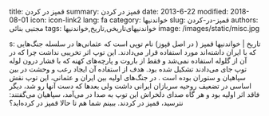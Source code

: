 title: قمپز در کردن
summary: قمپز در کردن
date: 2013-6-22
modified: 2018-08-01
icon:  icon-link2
lang: fa
category: خواندنیها
slug: قمپز-در-کردن
authors: مجتبی بنائی
tags: خواندنیهای‌تاریخی,تاریخ,خواندنیها
image: /images/static/misc.jpg

s: تاریخ | خواندنیها قمپز ( در اصل قپوز) نام توپی است که عثمانی‌ها در سلسله جنگ‌هایی که با ایران داشته‌اند مورد استفاده قرار می‌دادند. این توپ اثر تخریبی نداشت چرا که در آن از گلوله استفاده نمی‌شد و فقط از باروت و پارچه‌های کهنه که با فشار درون لوله توپ جای می‌دادند تشکیل شده بود.  هدف از استفاده آن ایجاد رعب و وحشت در بین سپاهیان و ستوران بوده است .  در جنگ‌های اولیه بین ایران و عثمانی، این توپ نقش اساسی در تضعیف روحیه سربازان ایرانی داشت ولی بعدها که دست آنها رو شد، دیگر فاقد اثر اولیه بود و هر گاه صدای دلخراش این توپ به صدا در می‌آمد، سپاهیان می‌گفتند: نترسید، قمپز در کردند.   ببینم شما هم تا حالا قمپز در کرده‌اید؟